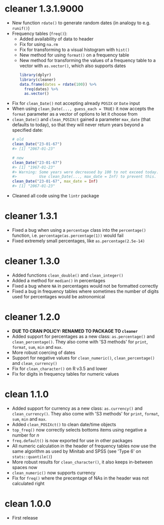 # cleaner 1.3.1.9000

* New function `rdate()` to generate random dates (in analogy to e.g. `runif()`)
* Frequency tables (`freq()`):
  * Added availability of data to header
  * Fix for using `na.rm`
  * Fix for transforming to a visual histogram with `hist()`
  * New method for using `format()` on a frequency table
  * New method for transforming the values of a frequency table to a vector with `as.vector()`, which also supports dates
    ```r
    library(dplyr)
    library(cleaner)
    data.frame(dates = rdate(100)) %>% 
      freq(dates) %>% 
      as.vector()
    ```
* Fix for `clean_Date()` not accepting already `POSIX` or `Date` input 
* When using `clean_Date(..., guess_each = TRUE)` it now accepts the `format` parameter as a vector of options to let it choose from
* `clean_Date()` and `clean_POSIXct` gained a parameter `max_date` (that defaults to today), so that they will never return years beyond a specified date:
  ```r
  # old
  clean_Date("23-01-67")
  #> [1] "2067-01-23"
  
  # new
  clean_Date("23-01-67")
  #> [1] "1967-01-23"
  #> Warning: Some years were decreased by 100 to not exceed today.
  #>          Use clean_Date(..., max_date = Inf) to prevent this.
  clean_Date("23-01-67", max_date = Inf)
  #> [1] "2067-01-23"
  ```
* Cleaned all code using the `lintr` package

# cleaner 1.3.1

* Fixed a bug when using a `percentage` class into the `percentage()` function, i.e. `percentage(as.percentage(1))` would fail
* Fixed extremely small percentages, like `as.percentage(2.5e-14)`

# cleaner 1.3.0

* Added functions `clean_double()` and `clean_integer()`
* Added a method for `median()` in percentages
* Fixed a bug where `NA` in percentages would not be formatted correctly
* Fixed a bug in frequency tables where sometimes the number of digits used for percentages would be astronomical

# cleaner 1.2.0

* **DUE TO CRAN POLICY: RENAMED TO PACKAGE TO `cleaner`**
* Added support for percentages as a new class: `as.percentage()` and `clean_percentage()`. They also come with 'S3 methods' for `print`, `format`, `sum`, `min` and `max`.
* More robust coercing of dates
* Support for negative values for `clean_numeric()`, `clean_percentage()` and `clean_currency()`
* Fix for `clean_character()` on R v3.5 and lower
* Fix for digits in frequency tables for numeric values

# clean 1.1.0

* Added support for currency as a new class: `as.currency()` and `clean_currency()`. They also come with 'S3 methods' for `print`, `format`, `sum`, `min` and `max`.
* Added `clean_POSIXct()` to clean date/time objects
* `top_freq()` now correctly selects bottoms items using negative a number for *n*
* `freq.default()` is now exported for use in other packages
* All numeric calculation in the header of frequency tables now use the same algorithm as used by Minitab and SPSS (see 'Type 6' on `stats::quantile()`)
* More robust results for `clean_character()`, it also keeps in-between spaces now
* `clean_numeric()` now supports currency
* Fix for `freq()` where the precentage of NAs in the header was not calculated right

# clean 1.0.0

* First release
